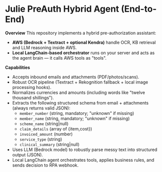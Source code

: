 # Julie PreAuth Hybrid Agent (End-to-End)

**Overview**
This repository implements a hybrid pre-authorization assistant:
- **AWS (Bedrock + Textract + optional Kendra)** handle OCR, KB retrieval and LLM reasoning inside AWS.
- **Local LangChain-based orchestrator** runs on your server and acts as the agent brain — it calls AWS tools as "tools".

**Capabilities**
- Accepts inbound emails and attachments (PDF/photos/scans).
- Robust OCR pipeline (Textract + Rekognition fallback + local image processing hooks).
- Normalizes currencies and amounts (including words like "twelve thousand shillings").
- Extracts the following structured schema from email + attachments (always returns valid JSON):
  - `member_number` (string, mandatory; "unknown" if missing)
  - `member_name` (string, mandatory; "unknown" if missing)
  - `scheme_name` (string|null)
  - `claim_details` (array of {item,cost})
  - `invoiced_amount` (number)
  - `service_type` (string)
  - `clinical_summary` (string|null)
- Uses LLM (Bedrock model) to robustly parse messy text into structured output (JSON).
- Local LangChain agent orchestrates tools, applies business rules, and sends decision to RPA webhook.

